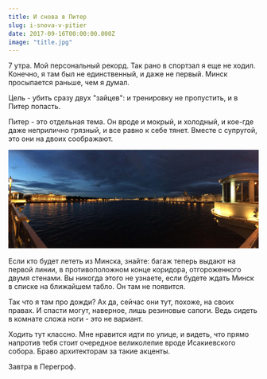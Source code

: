 ```yaml
---
title: И снова в Питер
slug: i-snova-v-pitier
date: 2017-09-16T00:00:00.000Z
image: "title.jpg"
---
```


7 утра. Мой персональный рекорд. Так рано в спортзал я еще не ходил. Конечно, я там был не единственный, и даже не первый. Минск просыпается раньше, чем я думал.

Цель - убить сразу двух "зайцев": и тренировку не пропустить, и в Питер попасть.

Питер - это отдельная тема. Он вроде и мокрый, и холодный, и кое-где даже неприлично грязный, и все равно к себе тянет. Вместе с супругой, это они на двоих соображают.

![IMG_2117--1-](IMG_2117--1.jpg)

Если кто будет лететь из Минска, знайте: багаж теперь выдают на первой линии, в противоположном конце коридора, отгороженного двумя стенами. Вы никогда этого не узнаете, если будете ждать Минск в списке на ближайшем табло. Он там не появится.

Так что я там про дожди? Ах да, сейчас они тут, похоже, на своих правах. И спасти могут, наверное, лишь резиновые сапоги. Ведь сидеть в комнате сложа ноги - это не вариант.

Ходить тут классно. Мне нравится идти по улице, и видеть, что прямо напротив тебя стоит очередное великолепие вроде Исакиевского собора. Браво архитекторам за такие акценты.

Завтра в Перегроф.
